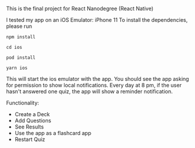 This is the final project for React Nanodegree (React Native)

I tested my app on an iOS Emulator: iPhone 11
To install the dependencies, please run

`npm install`

`cd ios`

`pod install`

`yarn ios`

This will start the ios emulator with the app. You should see the app asking for permission to show local notifications. Every day at 8 pm, if the user hasn't answered one quiz, the app will show a reminder notification.

Functionality:
* Create a Deck
* Add Questions
* See Results
* Use the app as a flashcard app
* Restart Quiz
